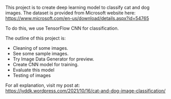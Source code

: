 This project is to create deep learning model to classify cat and dog images.
The dataset is provided from Microsoft website here:
https://www.microsoft.com/en-us/download/details.aspx?id=54765

To do this, we use TensorFlow CNN for classification.

The outline of this project is:
- Cleaning of some images.
- See some sample images.
- Try Image Data Generator for preview.
- Create CNN model for training.
- Evaluate this model
- Testing of images

For all explanation, visit my post at:
https://jyddk.wordpress.com/2021/10/16/cat-and-dog-image-classification/
